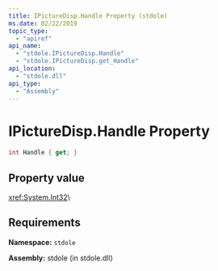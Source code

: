 ```yaml
---
title: IPictureDisp.Handle Property (stdole)
ms.date: 02/22/2019
topic_type:
  - "apiref"
api_name:
  - "stdole.IPictureDisp.Handle"
  - "stdole.IPictureDisp.get_Handle"
api_location:
  - "stdole.dll"
api_type:
  - "Assembly"
---
```

# IPictureDisp.Handle Property

```csharp
int Handle { get; }
```

## Property value

<xref:System.Int32>\

## Requirements

**Namespace:** `stdole`

**Assembly:** stdole (in stdole.dll)